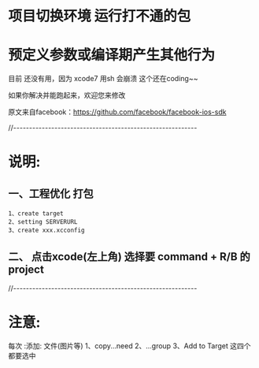 # 项目切换环境 运行打不通的包

# 预定义参数或编译期产生其他行为

目前 还没有用，因为 xcode7 用sh 会崩溃
这个还在coding~~

如果你解决并能跑起来，欢迎您来修改

原文来自facebook：https://github.com/facebook/facebook-ios-sdk

//----------------------------------------------------------

# 说明:
## 一、工程优化 打包 
    1、create target 
    2、setting SERVERURL 
    3、create xxx.xcconfig 

## 二、 点击xcode(左上角) 选择要 command + R/B 的 project

//----------------------------------------------------------

# 注意:
每次 :添加: 文件(图片等)
1、copy...need
2、...group
3、Add to Target 这四个 都要选中
